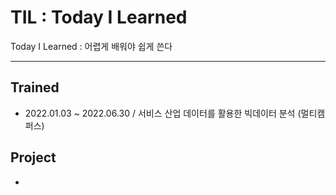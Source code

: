 

# TIL : Today I Learned

Today I Learned : 어렵게 배워야 쉽게 쓴다



---



## Trained

- 2022.01.03 ~ 2022.06.30 / 서비스 산업 데이터를 활용한 빅데이터 분석 (멀티캠퍼스)



## Project

- 
